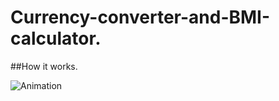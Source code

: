 # Currency-converter-and-BMI-calculator.
##How it works.







![Animation](https://user-images.githubusercontent.com/121549413/209825870-80e98d2d-7e85-4d79-9b9d-98b7b797d4c4.gif)
